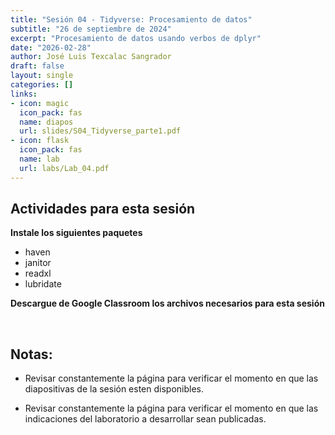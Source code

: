 ```yaml
---
title: "Sesión 04 - Tidyverse: Procesamiento de datos"
subtitle: "26 de septiembre de 2024"
excerpt: "Procesamiento de datos usando verbos de dplyr"
date: "2026-02-28"
author: José Luis Texcalac Sangrador
draft: false
layout: single
categories: []
links:
- icon: magic
  icon_pack: fas
  name: diapos
  url: slides/S04_Tidyverse_parte1.pdf
- icon: flask
  icon_pack: fas
  name: lab
  url: labs/Lab_04.pdf
---
```


## Actividades para esta sesión 


**Instale los siguientes paquetes**
- haven
- janitor
- readxl
- lubridate

**Descargue de Google Classroom los archivos necesarios para esta sesión**

&nbsp;

## Notas:

* Revisar constantemente la página para verificar el momento en que las 
diapositivas de la sesión esten disponibles.

* Revisar constantemente la página para verificar el momento en que las 
indicaciones del laboratorio a desarrollar sean publicadas.

&nbsp;

